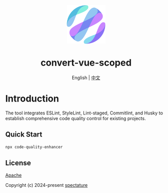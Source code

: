 <div align="center">
  <img alt="auto-cli logo" width="120" height="120" src="./logo.png">
  <h1>convert-vue-scoped</h1>
  <span>English | <a href="./README.zh-CN.md">中文</a></span>
</div>

# Introduction
The tool integrates ESLint, StyleLint, Lint-staged, Commitlint, and Husky to establish comprehensive code quality control for existing projects.
## Quick Start

```sh
npx code-quality-enhancer
```

## License

[Apache](./LICENSE)

Copyright (c) 2024-present [spectature](https://github.com/Spectature)